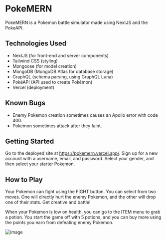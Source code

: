 # PokeMERN

PokeMERN is a Pokemon battle simulator made using NextJS and the PokeAPI.

## Technologies Used

* NextJS (for front-end and server components)
* Tailwind CSS (styling)
* Mongoose (for model creation)
* MongoDB (MongoDB Atlas for database storage)
* GraphQL (schema parsing, using GraphQL Luna)
* PokéAPI (API used to create Pokémon)
* Vercel (deployment)

## Known Bugs

* Enemy Pokemon creation sometimes causes an Apollo error with code 400.
* Pokemon sometimes attack after they faint.

## Getting Started

Go to the deployed site at https://pokemern.vercel.app/. Sign up for a new account with a username, email, and password. Select your gender, and then select your starter Pokemon.

## How to Play

Your Pokemon can fight using the FIGHT button. You can select from two moves. One will directly hurt the enemy Pokemon, and the other will drop one of their stats. Get creative and battle!

When your Pokemon is low on health, you can go to the ITEM menu to grab a potion. You start the game off with 5 potions, and you can buy more using the points you earn from defeating enemy Pokemon.

![image](/assets/ezgif-2-27eb846305.gif)

